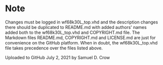 # Note

Changes must be logged in wf68k30L_top.vhd and the description changes there should be duplicated to README.md with added authors' names added both to the wf68k30L_top.vhd and COPYRIGHT.md file.  The Markdown files README.md, COPYRIGHT.md and LICENSE.md are just for convenience on the GitHub platform.  When in doubt, the wf68k30L_top.vhd file takes precedence over the files listed above.

Uploaded to GitHub July 2, 2021 by Samuel D. Crow
